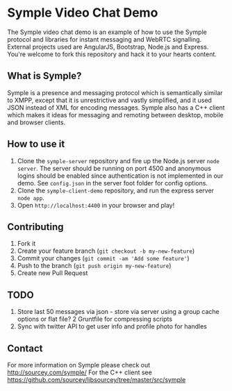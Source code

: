 # Symple Video Chat Demo

The Symple video chat demo is an example of how to use the Symple protocol and libraries for instant messaging and WebRTC signalling. External projects used are AngularJS, Bootstrap, Node.js and Express. You're welcome to fork this repository and hack it to your hearts content.

## What is Symple?

Symple is a presence and messaging protocol which is semantically similar to XMPP, except that it is unrestrictive and vastly simplified, and it used JSON instead of XML for encoding messages. Symple also has a C++ client which makes it ideas for messaging and remoting between desktop, mobile and browser clients.

## How to use it

1. Clone the ```symple-server``` repository and fire up the Node.js server ```node server```. The server should be running on port 4500 and anonymous logins should be enabled since authentication is not implemented in our demo. See ```config.json``` in the server foot folder for config options.
2. Clone the ```symple-client-demo``` repository, and run the express server ```node app```.  
3. Open ```http://localhost:4400``` in your browser and play!

## Contributing

1. Fork it
2. Create your feature branch (`git checkout -b my-new-feature`)
3. Commit your changes (`git commit -am 'Add some feature'`)
4. Push to the branch (`git push origin my-new-feature`)
5. Create new Pull Request

## TODO

1. Store last 50 messages via json - store via server using a group cache options or flat file?
2  Gruntfile for compressing scripts
3. Sync with twitter API to get user info and profile photo for handles

## Contact

For more information on Symple please check out http://sourcey.com/symple/
For the C++ client see https://github.com/sourcey/libsourcey/tree/master/src/symple
